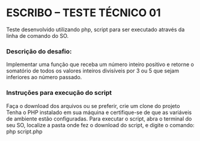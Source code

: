 <h1>ESCRIBO – TESTE TÉCNICO 01</h1>
<p>Teste desenvolvido utilizando php, script para ser executado através da linha de comando do SO.</p>

<h3>Descrição do desafio:</h3>
<p>Implementar uma função que receba um número inteiro positivo e retorne o somatório de todos os valores inteiros divisíveis por 3 ou 5 que sejam inferiores ao número passado.</p>


<h3>Instruções para execução do script</h3>
<p>Faça o download dos arquivos ou se preferir, crie um clone do projeto
Tenha o PHP instalado em sua máquina e certifique-se de que as variáveis de ambiente estão configuradas.
Para executar o script, abra o terminal do seu SO, localize a pasta onde fez o download do script, e digite o comando: php  script.php</p>
